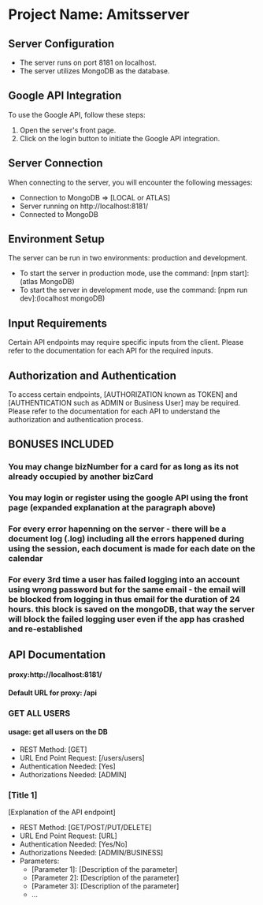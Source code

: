# Project Name: Amitsserver

## Server Configuration

- The server runs on port 8181 on localhost.
- The server utilizes MongoDB as the database.

## Google API Integration

To use the Google API, follow these steps:

1. Open the server's front page.
2. Click on the login button to initiate the Google API integration.

## Server Connection

When connecting to the server, you will encounter the following messages:

- Connection to MongoDB => [LOCAL or ATLAS]
- Server running on http://localhost:8181/
- Connected to MongoDB

## Environment Setup

The server can be run in two environments: production and development.

- To start the server in production mode, use the command: [npm start]:(atlas MongoDB)
- To start the server in development mode, use the command: [npm run dev]:(localhost mongoDB)

## Input Requirements

Certain API endpoints may require specific inputs from the client. Please refer to the documentation for each API for the required inputs.

## Authorization and Authentication

To access certain endpoints, [AUTHORIZATION known as TOKEN] and [AUTHENTICATION such as ADMIN or Business User] may be required. Please refer to the documentation for each API to understand the authorization and authentication process.

## BONUSES INCLUDED

### You may change bizNumber for a card for as long as its not already occupied by another bizCard

### You may login or register using the google API using the front page (expanded explanation at the paragraph above)

### For every error hapenning on the server - there will be a document log (.log) including all the errors happened during using the session, each document is made for each date on the calendar

### For every 3rd time a user has failed logging into an account using wrong password but for the same email - the email will be blocked from logging in thus email for the duration of 24 hours. this block is saved on the mongoDB, that way the server will block the failed logging user even if the app has crashed and re-established

## API Documentation

#### proxy:http://localhost:8181/

#### Default URL for proxy: /api

### GET ALL USERS

#### usage: get all users on the DB

- REST Method: [GET]
- URL End Point Request: [/users/users]
- Authentication Needed: [Yes]
- Authorizations Needed: [ADMIN]

### [Title 1]

[Explanation of the API endpoint]

- REST Method: [GET/POST/PUT/DELETE]
- URL End Point Request: [URL]
- Authentication Needed: [Yes/No]
- Authorizations Needed: [ADMIN/BUSINESS]
- Parameters:
  - [Parameter 1]: [Description of the parameter]
  - [Parameter 2]: [Description of the parameter]
  - [Parameter 3]: [Description of the parameter]
  - ...
